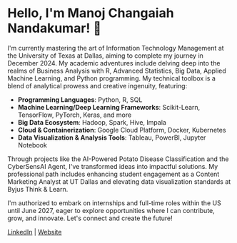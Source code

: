 # Hello, I'm Manoj Changaiah Nandakumar! 👋

I'm currently mastering the art of Information Technology Management at the University of Texas at Dallas, aiming to complete my journey in December 2024. My academic adventures include delving deep into the realms of Business Analysis with R, Advanced Statistics, Big Data, Applied Machine Learning, and Python programming. My technical toolbox is a blend of analytical prowess and creative ingenuity, featuring:

- **Programming Languages**: Python, R, SQL
- **Machine Learning/Deep Learning Frameworks**: Scikit-Learn, TensorFlow, PyTorch, Keras, and more
- **Big Data Ecosystem**: Hadoop, Spark, Hive, Impala
- **Cloud & Containerization**: Google Cloud Platform, Docker, Kubernetes
- **Data Visualization & Analysis Tools**: Tableau, PowerBI, Jupyter Notebook

Through projects like the AI-Powered Potato Disease Classification and the CyberSensAI Agent, I've transformed ideas into impactful solutions. My professional path includes enhancing student engagement as a Content Marketing Analyst at UT Dallas and elevating data visualization standards at Byjus Think & Learn.

I'm authorized to embark on internships and full-time roles within the US until June 2027, eager to explore opportunities where I can contribute, grow, and innovate. Let's connect and create the future!

[LinkedIn]([Your-LinkedIn-URL](https://www.linkedin.com/in/manojcn1/)) | [Website]([Your-Website-URL](https://manojcn.com/)https://manojcn.com/)
